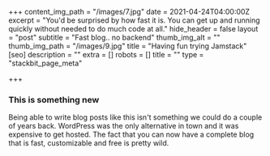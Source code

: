 +++
content_img_path = "/images/7.jpg"
date = 2021-04-24T04:00:00Z
excerpt = "You'd be surprised by how fast it is. You can get up and running quickly without needed to do much code at all."
hide_header = false
layout = "post"
subtitle = "Fast blog.. no backend"
thumb_img_alt = ""
thumb_img_path = "/images/9.jpg"
title = "Having fun trying Jamstack"
[seo]
description = ""
extra = []
robots = []
title = ""
type = "stackbit_page_meta"

+++
### This is something new

Being able to write blog posts like this isn't something we could do a couple of years back. WordPress was the only alternative in town and it was expensive to get hosted. The fact that you can now have a complete blog that is fast, customizable and free is pretty wild.